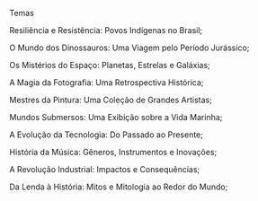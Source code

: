 Temas


Resiliência e Resistência: Povos Indígenas no Brasil;

O Mundo dos Dinossauros: Uma Viagem pelo Período Jurássico;

Os Mistérios do Espaço: Planetas, Estrelas e Galáxias;

A Magia da Fotografia: Uma Retrospectiva Histórica;

Mestres da Pintura: Uma Coleção de Grandes Artistas;

Mundos Submersos: Uma Exibição sobre a Vida Marinha;

A Evolução da Tecnologia: Do Passado ao Presente;

História da Música: Gêneros, Instrumentos e Inovações;

A Revolução Industrial: Impactos e Consequências;

Da Lenda à História: Mitos e Mitologia ao Redor do Mundo;
